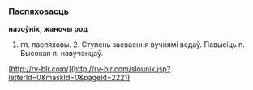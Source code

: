 ### Паспяховасць
**назоўнік, жаночы род**

1. гл. паспяховы. 2. Ступень засваення вучнямі ведаў. Павысіць п. Высокая п. навучэнцаў.

<a rel="author">[http://rv-blr.com/](http://rv-blr.com/slounik.jsp?letterId=0&maskId=0&pageId=2221)</a>
